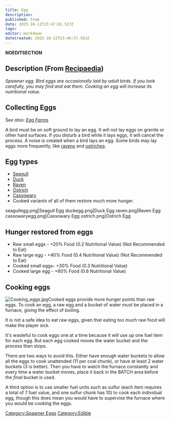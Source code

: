 ```yaml
---
title: Egg
description: 
published: true
date: 2025-10-12T23:47:01.527Z
tags: 
editor: markdown
dateCreated: 2025-10-12T23:46:57.563Z
---
```


__NOEDITSECTION__

## Description (From [Recipaedia](Recipaedia "wikilink"))

*Spawner egg. Bird eggs are occasionally laid by adult birds. If you
look carefully, you may find and eat them. Cooking an egg will increase
its nutritional value.*

## Collecting Eggs

*See also: [Egg Farms](Egg_Farms "wikilink")*

A bird must be on soft ground to lay an egg. It will not lay eggs on
granite or other hard surfaces. If you disturb a bird while it lays
eggs, it will cancel the process. A noise is created when a bird lays an
egg. Some birds may lay eggs more frequently, like
[ravens](Raven "wikilink") and [ostriches](Ostrich "wikilink").

## Egg types

  - [Seagull](Seagull "wikilink")
  - [Duck](Duck "wikilink")
  - [Raven](Raven "wikilink")
  - [Ostrich](Ostrich "wikilink")
  - [Cassowary](Cassowary "wikilink")
  - Cooked variants of all of them restore much more hunger.

seagullegg.png|Seagull Egg duckegg.png|Duck Egg raven.png|Raven Egg
cassowaryegg.png|Cassowary Egg ostrich.png|Ostrich Egg

## Hunger restored from eggs

  - Raw small eggs - +20% Food (0.2 Nutritional Value) (Not Recommended
    to Eat)
  - Raw large egg - +40% Food (0.4 Nutritional Value) (Not Recommended
    to Eat)
  - Cooked small eggs- +30% Food (0.3 Nutritional Value)
  - Cooked large egg - +60% Food (0.6 Nutritional Value)

## Cooking eggs

![Cooking_eggs.jpg](Cooking_eggs.jpg "Cooking_eggs.jpg")Cooked eggs
provide more hunger points than raw eggs. To cook an egg, a raw egg and
a bucket of water must be placed in a furnace, giving the effect of
boiling.

It is not a safe idea to eat raw eggs, given that eating too much raw
food will make the player sick.

It's wasteful to cook eggs one at a time because it will use up one fuel
item for each egg. But each egg cooked moves the water bucket and the
process then stops.

There are two ways to avoid this. Either have enough water buckets to
allow all the eggs to cook unattended (11 per coal chunk), or have at
least 2 water buckets (3 is better). Then you have to watch the furnace
constantly and every time a water bucket moves, place it back in the
BATCH area before the *final* bucket is used.

A third option is to use smaller fuel units such as sulfur (each item
requires a total of 7 fuel value, and one sulfur chunk has 10) to cook
each individual egg, though this does mean you would have to supervise
the furnace where you would be cooking the eggs.

[Category:Spawner Eggs](Category:Spawner_Eggs "wikilink")
[Category:Edible](Category:Edible "wikilink")